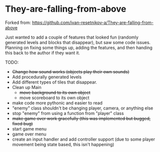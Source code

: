# They-are-falling-from-above


Forked from: https://github.com/ivan-resetnikov-a/They-are-falling-from-above

Just wanted to add a couple of features that looked fun (randomly generated levels and blocks that disappear), but saw some code issues. 
Planning on fixing some things up, adding the features, and then handing this back to the author if they want it. 

TODO:
  * ~~Change how sound works (objects play their own sounds)~~
  * Add procedurally generated levels
  * Add different types of tiles that disappear.
  * Clean up Main
    * ~~move background to its own object~~
    * move scoreboard to its own object
  * make code more pythonic and easier to read
  * "enemy" class shouldn't be changing player, camera, or anything else
  * stop "enemy" from using a function from "player" class
  * ~~make game over work gracefully (this was implemented but bugged, fixed bug)~~
  * start game menu
  * game over menu 
  * create an input handler and add controller support (due to some player movement being state based, this isn't happening)